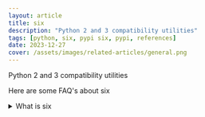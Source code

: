 ```yaml
---
layout: article
title: six
description: "Python 2 and 3 compatibility utilities"
tags: [python, six, pypi six, pypi, references]
date: 2023-12-27
cover: /assets/images/related-articles/general.png
---
```


Python 2 and 3 compatibility utilities

Here are some FAQ's about six
<details>
<summary>What is six</summary>
Python 2 and 3 compatibility utilities
</details>
